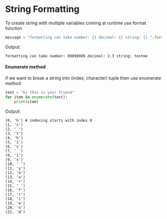 # String Formatting

To create string with multiple variables coming at runtime use format function

````python
message = "formatting can take number: {} decimal: {} string: {} ".format(89898989, 2.3, "testme")
````
Output:

```
formatting can take number: 89898989 decimal: 2.3 string: testme
```

<h4>Enumerate method</h4>

if we want to break a string into (index, character) tuple then use enumerate method

```python
text = "hi this is your friend"
for item in enumerate(text):
    print(item)
```

Output:

```
(0, 'h') # indexing starts with index 0
(1, 'i')
(2, ' ')
(3, 't')
(4, 'h')
(5, 'i')
(6, 's')
(7, ' ')
(8, 'i')
(9, 's')
(10, ' ')
(11, 'y')
(12, 'o')
(13, 'u')
(14, 'r')
(15, ' ')
(16, 'f')
(17, 'r')
(18, 'i')
(19, 'e')
(20, 'n')
(21, 'd')
```

